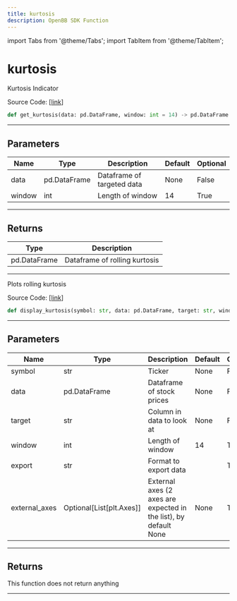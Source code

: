 ```yaml
---
title: kurtosis
description: OpenBB SDK Function
---
```


import Tabs from '@theme/Tabs';
import TabItem from '@theme/TabItem';

# kurtosis

<Tabs>
<TabItem value="model" label="Model" default>

Kurtosis Indicator

Source Code: [[link](https://github.com/OpenBB-finance/OpenBBTerminal/tree/main/openbb_terminal/common/quantitative_analysis/rolling_model.py#L123)]

```python
def get_kurtosis(data: pd.DataFrame, window: int = 14) -> pd.DataFrame
```
---
## Parameters

| Name | Type | Description | Default | Optional |
| ---- | ---- | ----------- | ------- | -------- |
| data | pd.DataFrame | Dataframe of targeted data | None | False |
| window | int | Length of window | 14 | True |

---
## Returns

| Type | Description |
| ---- | ----------- |
| pd.DataFrame | Dataframe of rolling kurtosis |

---


</TabItem>
<TabItem value="view" label="View">

Plots rolling kurtosis

Source Code: [[link](https://github.com/OpenBB-finance/OpenBBTerminal/tree/main/openbb_terminal/common/quantitative_analysis/rolling_view.py#L424)]

```python
def display_kurtosis(symbol: str, data: pd.DataFrame, target: str, window: int = 14, export: str = "", external_axes: Optional[List[matplotlib.axes._axes.Axes]] = None) -> None
```
---
## Parameters

| Name | Type | Description | Default | Optional |
| ---- | ---- | ----------- | ------- | -------- |
| symbol | str | Ticker | None | False |
| data | pd.DataFrame | Dataframe of stock prices | None | False |
| target | str | Column in data to look at | None | False |
| window | int | Length of window | 14 | True |
| export | str | Format to export data |  | True |
| external_axes | Optional[List[plt.Axes]] | External axes (2 axes are expected in the list), by default None | None | True |

---
## Returns

This function does not return anything

---


</TabItem>
</Tabs>